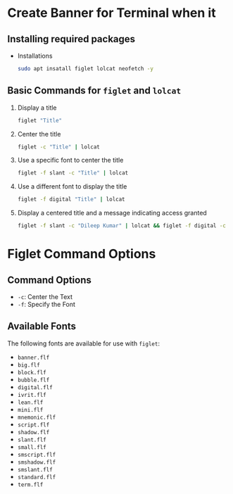 # Create Banner for Terminal when it 

## Installing required packages

+ Installations

   ```bash
   sudo apt insatall figlet lolcat neofetch -y
   ```

## Basic Commands for `figlet` and `lolcat`

1. Display a title

   ```bash
   figlet "Title"
   ```

3. Center the title

   ```bash
   figlet -c "Title" | lolcat
   ```

4. Use a specific font to center the title

   ```bash
   figlet -f slant -c "Title" | lolcat
   ```
   
6. Use a different font to display the title

   ```bash
   figlet -f digital "Title" | lolcat
   ```

8. Display a centered title and a message indicating access granted

   ```bash
   figlet -f slant -c "Dileep Kumar" | lolcat && figlet -f digital -c "Access Granted !!" | lolcat
   ```

# Figlet Command Options

## Command Options

- `-c`: Center the Text
- `-f`: Specify the Font

## Available Fonts

The following fonts are available for use with `figlet`:

- `banner.flf`
- `big.flf`
- `block.flf`
- `bubble.flf`
- `digital.flf`
- `ivrit.flf`
- `lean.flf`
- `mini.flf`
- `mnemonic.flf`
- `script.flf`
- `shadow.flf`
- `slant.flf`
- `small.flf`
- `smscript.flf`
- `smshadow.flf`
- `smslant.flf`
- `standard.flf`
- `term.flf`
